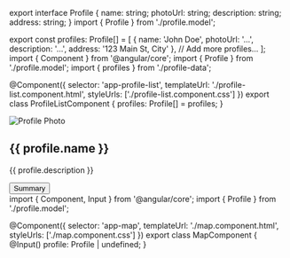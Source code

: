 export interface Profile {
  name: string;
  photoUrl: string;
  description: string;
  address: string;
}
import { Profile } from './profile.model';

export const profiles: Profile[] = [
  {
    name: 'John Doe',
    photoUrl: '...',
    description: '...',
    address: '123 Main St, City'
  },
  // Add more profiles...
];
import { Component } from '@angular/core';
import { Profile } from './profile.model';
import { profiles } from './profile-data';

@Component({
  selector: 'app-profile-list',
  templateUrl: './profile-list.component.html',
  styleUrls: ['./profile-list.component.css']
})
export class ProfileListComponent {
  profiles: Profile[] = profiles;
}
<div class="profile-list">
  <div *ngFor="let profile of profiles" class="profile">
    <img [src]="profile.photoUrl" alt="Profile Photo">
    <h2>{{ profile.name }}</h2>
    <p>{{ profile.description }}</p>
    <button (click)="showProfileOnMap(profile)">Summary</button>
  </div>
</div>
import { Component, Input } from '@angular/core';
import { Profile } from './profile.model';

@Component({
  selector: 'app-map',
  templateUrl: './map.component.html',
  styleUrls: ['./map.component.css']
})
export class MapComponent {
  @Input() profile: Profile | undefined;
}
<div class="map-container">
  <div *ngIf="profile" class="map">
    <!-- Use external map service API to display map and marker -->
  </div>
</div>
<div class="app-container">
  <app-profile-list></app-profile-list>
  <app-map [profile]="selectedProfile"></app-map>
</div>
